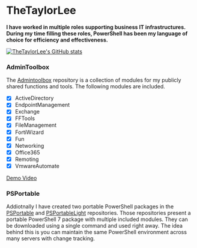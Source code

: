 # TheTaylorLee
**I have worked in multiple roles supporting business IT infrastructures. During my time filling these roles, PowerShell has been my language of choice for efficiency and effectiveness.**

[![TheTaylorLee's GitHub stats](https://github-readme-stats.vercel.app/api?username=thetaylorlee&count_private=true&show_icons=true&theme=react&hide_border=true&disable_animations=false&include_all_commits=true)](https://github.com/thetaylorlee)


### AdminToolbox
The [Admintoolbox](https://github.com/TheTaylorLee/AdminToolbox) repository is a collection of modules for my publicly shared functions and tools. The following modules are included.

- [x] ActiveDirectory
- [x] EndpointManagement
- [x] Exchange
- [x] FFTools
- [x] FileManagement
- [x] FortiWizard
- [x] Fun
- [x] Networking
- [x] Office365
- [x] Remoting
- [x] VmwareAutomate

[Demo Video](https://www.youtube.com/watch?v=stIkaeUwJ4c)

### PSPortable
Addiotnally I have created two portable PowerShell packages in the [PSPortable](https://github.com/TheTaylorLee/PSPortable) and [PSPortableLight](https://github.com/TheTaylorLee/PSPortableLight) repositories. Those repositories present a portable PowerShell 7 package with multiple included modules. They can be downloaded using a single command and used right away. The idea behind this is you can maintain the same PowerShell environment across many servers with change tracking.

<!--
https://github.com/anuraghazra/github-readme-stats
-->
